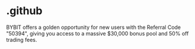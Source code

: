 # .github
BYBIT offers a golden opportunity for new users with the Referral Code "50394", giving you access to a massive $30,000 bonus pool and 50% off trading fees.
